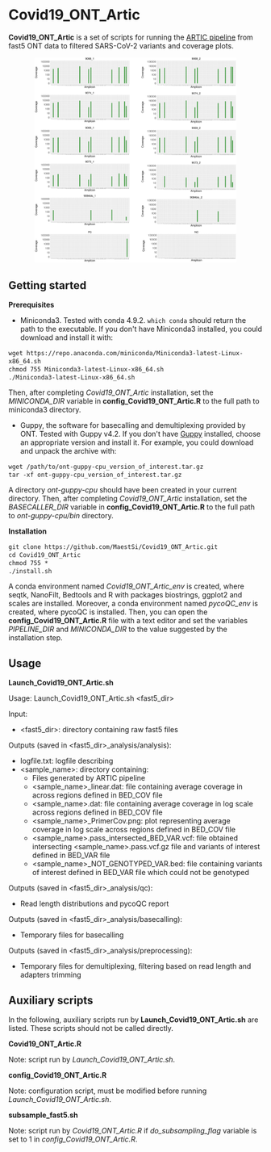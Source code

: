 # Covid19_ONT_Artic

**Covid19_ONT_Artic** is a set of scripts for running the [ARTIC pipeline](https://github.com/artic-network/fieldbioinformatics) from fast5 ONT data to filtered SARS-CoV-2 variants and coverage plots.

<p align="center">
  <img src="Figures/Covid19_ONT_Artic_coverage_plots.png" alt="drawing" width="400" title="Coverage plots">
</p>

## Getting started

**Prerequisites**

* Miniconda3.
Tested with conda 4.9.2.
```which conda``` should return the path to the executable.
If you don't have Miniconda3 installed, you could download and install it with:
```
wget https://repo.anaconda.com/miniconda/Miniconda3-latest-Linux-x86_64.sh
chmod 755 Miniconda3-latest-Linux-x86_64.sh
./Miniconda3-latest-Linux-x86_64.sh
```

Then, after completing _Covid19_ONT_Artic_ installation, set the _MINICONDA_DIR_ variable in **config_Covid19_ONT_Artic.R** to the full path to miniconda3 directory.

* Guppy, the software for basecalling and demultiplexing provided by ONT. Tested with Guppy v4.2.
If you don't have [Guppy](https://community.nanoporetech.com/downloads) installed, choose an appropriate version and install it.
For example, you could download and unpack the archive with:
```
wget /path/to/ont-guppy-cpu_version_of_interest.tar.gz
tar -xf ont-guppy-cpu_version_of_interest.tar.gz
```
A directory _ont-guppy-cpu_ should have been created in your current directory.
Then, after completing _Covid19_ONT_Artic_ installation, set the _BASECALLER_DIR_ variable in **config_Covid19_ONT_Artic.R** to the full path to _ont-guppy-cpu/bin_ directory.

**Installation**

```
git clone https://github.com/MaestSi/Covid19_ONT_Artic.git
cd Covid19_ONT_Artic
chmod 755 *
./install.sh
```

A conda environment named _Covid19_ONT_Artic_env_ is created, where seqtk, NanoFilt, Bedtools and R with packages biostrings, ggplot2 and scales are installed. Moreover, a conda environment named _pycoQC_env_ is created, where pycoQC is installed.
Then, you can open the **config_Covid19_ONT_Artic.R** file with a text editor and set the variables _PIPELINE_DIR_ and _MINICONDA_DIR_ to the value suggested by the installation step.

## Usage

**Launch_Covid19_ONT_Artic.sh**

Usage: Launch_Covid19_ONT_Artic.sh \<fast5_dir\>

Input:
* \<fast5_dir\>: directory containing raw fast5 files

Outputs (saved in \<fast5_dir\>\_analysis/analysis):
* logfile.txt: logfile describing 
* \<sample_name\>: directory containing:
  * Files generated by ARTIC pipeline
  * \<sample_name\>\_linear.dat: file containing average coverage in across regions defined in BED_COV file
  * \<sample_name\>.dat: file containing average coverage in log scale across regions defined in BED_COV file
  * \<sample_name\>\_PrimerCov.png: plot representing average coverage in log scale across regions defined in BED_COV file
  * \<sample_name\>.pass_intersected_BED_VAR.vcf: file obtained intersecting \<sample_name\>.pass.vcf.gz file and variants of interest defined in BED_VAR file
  * \<sample_name\>\_NOT\_GENOTYPED\_VAR.bed: file containing variants of interest defined in BED_VAR file which could not be genotyped

Outputs (saved in \<fast5_dir\>\_analysis/qc):
* Read length distributions and pycoQC report

Outputs (saved in \<fast5_dir\>\_analysis/basecalling):
* Temporary files for basecalling

Outputs (saved in \<fast5_dir\>\_analysis/preprocessing):
* Temporary files for demultiplexing, filtering based on read length and adapters trimming

## Auxiliary scripts

In the following, auxiliary scripts run by **Launch_Covid19_ONT_Artic.sh** are listed. These scripts should not be called directly.

**Covid19_ONT_Artic.R**

Note: script run by _Launch_Covid19_ONT_Artic.sh_.

**config_Covid19_ONT_Artic.R**

Note: configuration script, must be modified before running _Launch_Covid19_ONT_Artic.sh_.


**subsample_fast5.sh**

Note: script run by _Covid19_ONT_Artic.R_ if _do_subsampling_flag_ variable is set to 1 in _config_Covid19_ONT_Artic.R_.
